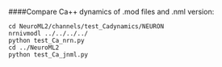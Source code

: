 ####Compare Ca++ dynamics of .mod files and .nml version:


    cd NeuroML2/channels/test_Cadynamics/NEURON
    nrnivmodl ../../../../
    python test_Ca_nrn.py
    cd ../NeuroML2
    python test_Ca_jnml.py